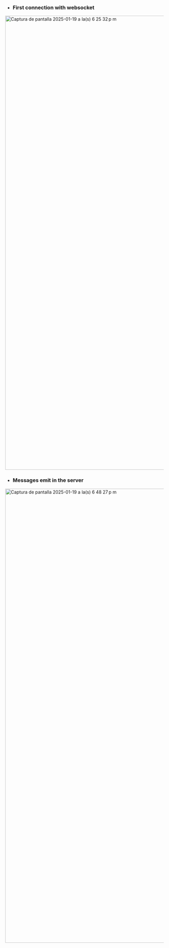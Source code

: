 - ### First connection with websocket

<img width="1440" alt="Captura de pantalla 2025-01-19 a la(s) 6 25 32 p m" src="https://github.com/user-attachments/assets/b8c1fcb1-5c31-40d2-a659-d215d8fa62de" />

- ### Messages emit in the server

<img width="1440" alt="Captura de pantalla 2025-01-19 a la(s) 6 48 27 p m" src="https://github.com/user-attachments/assets/b6096a74-3619-4f63-8fa3-2dc88518f095" />

